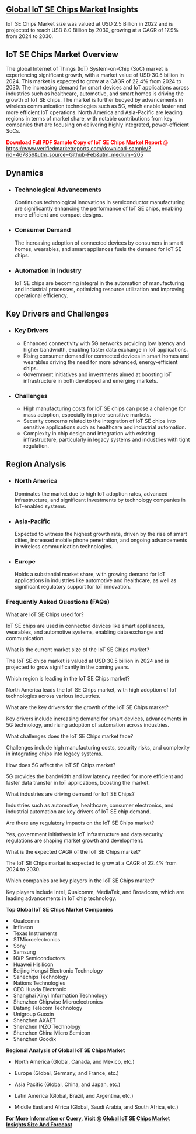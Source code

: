 <h2><a href="https://www.verifiedmarketreports.com/download-sample/?rid=467856&amp;utm_source=Github&amp;utm_medium=205" target="_blank">Global IoT SE Chips Market</a> Insights</h2><p>IoT SE Chips Market size was valued at USD 2.5 Billion in 2022 and is projected to reach USD 8.0 Billion by 2030, growing at a CAGR of 17.9% from 2024 to 2030.</p><p><h2>IoT SE Chips Market Overview</h2> <p>The global Internet of Things (IoT) System-on-Chip (SoC) market is experiencing significant growth, with a market value of USD 30.5 billion in 2024. This market is expected to grow at a CAGR of 22.4% from 2024 to 2030. The increasing demand for smart devices and IoT applications across industries such as healthcare, automotive, and smart homes is driving the growth of IoT SE chips. The market is further buoyed by advancements in wireless communication technologies such as 5G, which enable faster and more efficient IoT operations. North America and Asia-Pacific are leading regions in terms of market share, with notable contributions from key companies that are focusing on delivering highly integrated, power-efficient SoCs.</p> <p><p><span class=""><span style="color: #ff0000;"><strong>Download Full PDF Sample Copy of IoT SE Chips Market Report</strong> @ </span><a href="https://www.verifiedmarketreports.com/download-sample/?rid=467856&amp;utm_source=Github-Feb&amp;utm_medium=205" target="_blank">https://www.verifiedmarketreports.com/download-sample/?rid=467856&amp;utm_source=Github-Feb&amp;utm_medium=205</a></span></p></p> <h2>Dynamics</h2> <ul> <li><h3>Technological Advancements</h3> Continuous technological innovations in semiconductor manufacturing are significantly enhancing the performance of IoT SE chips, enabling more efficient and compact designs.</li> <li><h3>Consumer Demand</h3> The increasing adoption of connected devices by consumers in smart homes, wearables, and smart appliances fuels the demand for IoT SE chips.</li> <li><h3>Automation in Industry</h3> IoT SE chips are becoming integral in the automation of manufacturing and industrial processes, optimizing resource utilization and improving operational efficiency.</li> </ul> <h2>Key Drivers and Challenges</h2> <ul> <li><h3>Key Drivers</h3> <ul> <li>Enhanced connectivity with 5G networks providing low latency and higher bandwidth, enabling faster data exchange in IoT applications.</li> <li>Rising consumer demand for connected devices in smart homes and wearables driving the need for more advanced, energy-efficient chips.</li> <li>Government initiatives and investments aimed at boosting IoT infrastructure in both developed and emerging markets.</li> </ul> </li> <li><h3>Challenges</h3> <ul> <li>High manufacturing costs for IoT SE chips can pose a challenge for mass adoption, especially in price-sensitive markets.</li> <li>Security concerns related to the integration of IoT SE chips into sensitive applications such as healthcare and industrial automation.</li> <li>Complexity in chip design and integration with existing infrastructure, particularly in legacy systems and industries with tight regulation.</li> </ul> </li> </ul> <h2>Region Analysis</h2> <ul> <li><h3>North America</h3> Dominates the market due to high IoT adoption rates, advanced infrastructure, and significant investments by technology companies in IoT-enabled systems.</li> <li><h3>Asia-Pacific</h3> Expected to witness the highest growth rate, driven by the rise of smart cities, increased mobile phone penetration, and ongoing advancements in wireless communication technologies.</li> <li><h3>Europe</h3> Holds a substantial market share, with growing demand for IoT applications in industries like automotive and healthcare, as well as significant regulatory support for IoT innovation.</li> </ul> <h3>Frequently Asked Questions (FAQs)</h3> <p>What are IoT SE Chips used for?</p> <p>IoT SE chips are used in connected devices like smart appliances, wearables, and automotive systems, enabling data exchange and communication.</p> <p>What is the current market size of the IoT SE Chips market?</p> <p>The IoT SE chips market is valued at USD 30.5 billion in 2024 and is projected to grow significantly in the coming years.</p> <p>Which region is leading in the IoT SE Chips market?</p> <p>North America leads the IoT SE Chips market, with high adoption of IoT technologies across various industries.</p> <p>What are the key drivers for the growth of the IoT SE Chips market?</p> <p>Key drivers include increasing demand for smart devices, advancements in 5G technology, and rising adoption of automation across industries.</p> <p>What challenges does the IoT SE Chips market face?</p> <p>Challenges include high manufacturing costs, security risks, and complexity in integrating chips into legacy systems.</p> <p>How does 5G affect the IoT SE Chips market?</p> <p>5G provides the bandwidth and low latency needed for more efficient and faster data transfer in IoT applications, boosting the market.</p> <p>What industries are driving demand for IoT SE Chips?</p> <p>Industries such as automotive, healthcare, consumer electronics, and industrial automation are key drivers of IoT SE chip demand.</p> <p>Are there any regulatory impacts on the IoT SE Chips market?</p> <p>Yes, government initiatives in IoT infrastructure and data security regulations are shaping market growth and development.</p> <p>What is the expected CAGR of the IoT SE Chips market?</p> <p>The IoT SE Chips market is expected to grow at a CAGR of 22.4% from 2024 to 2030.</p> <p>Which companies are key players in the IoT SE Chips market?</p> <p>Key players include Intel, Qualcomm, MediaTek, and Broadcom, which are leading advancements in IoT chip technology.</p> </p><p><strong>Top Global IoT SE Chips Market Companies</strong></p><div data-test-id=""><p><li>Qualcomm</li><li> Infineon</li><li> Texas Instruments</li><li> STMicroelectronics</li><li> Sony</li><li> Samsung</li><li> NXP Semiconductors</li><li> Huawei Hisilicon</li><li> Beijing Hongsi Electronic Technology</li><li> Sanechips Technology</li><li> Nations Technologies</li><li> CEC Huada Electronic</li><li> Shanghai Xinyi Information Technology</li><li> Shenzhen Chipwise Microelectronics</li><li> Datang Telecom Technology</li><li> Unigroup Guoxin</li><li> Shenzhen AXAET</li><li> Shenzhen INZO Technology</li><li> Shenzhen China Micro Semicon</li><li> Shenzhen Goodix</li></p><div><strong>Regional Analysis of&nbsp;Global IoT SE Chips Market</strong></div><ul><li dir="ltr"><p dir="ltr">North America&nbsp;(Global, Canada, and Mexico, etc.)</p></li><li dir="ltr"><p dir="ltr">Europe (Global, Germany, and France, etc.)</p></li><li dir="ltr"><p dir="ltr">Asia Pacific&nbsp;(Global, China, and Japan, etc.)</p></li><li dir="ltr"><p dir="ltr">Latin America&nbsp;(Global, Brazil, and Argentina, etc.)</p></li><li dir="ltr">Middle East and Africa&nbsp;(Global, Saudi Arabia, and South Africa, etc.)</li></ul><p><strong>For More Information or Query, Visit @&nbsp;</strong><strong><a href="https://www.verifiedmarketreports.com/product/iot-se-chips-market/?utm_source=Github&amp;utm_medium=205" target="_blank">Global IoT SE Chips Market Insights Size And Forecast</a></strong></p></div>
